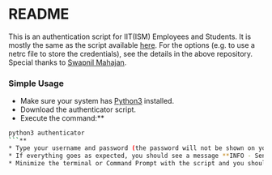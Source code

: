 # README #

This is an authentication script for IIT(ISM) Employees and Students. It is mostly the same as the script available [here](https://github.com/swapnilsm/firewall-auth-py3).
For the options (e.g. to use a netrc file to store the credentials), see the details in the above repository. Special thanks to [Swapnil Mahajan](https://github.com/swapnilsm).

### Simple Usage ###

* Make sure your system has [Python3](https://www.python.org/download/releases/3.0/) installed.
* Download the authenticator script.
* Execute the command:**
```bash
python3 authenticator
```**
* Type your username and password (the password will not be shown on your screen when you type it).
* If everything goes as expected, you should see a message **INFO - Sending request to keep alive.**
* Minimize the terminal or Command Prompt with the script and you should not see the authentication page ever again !!

